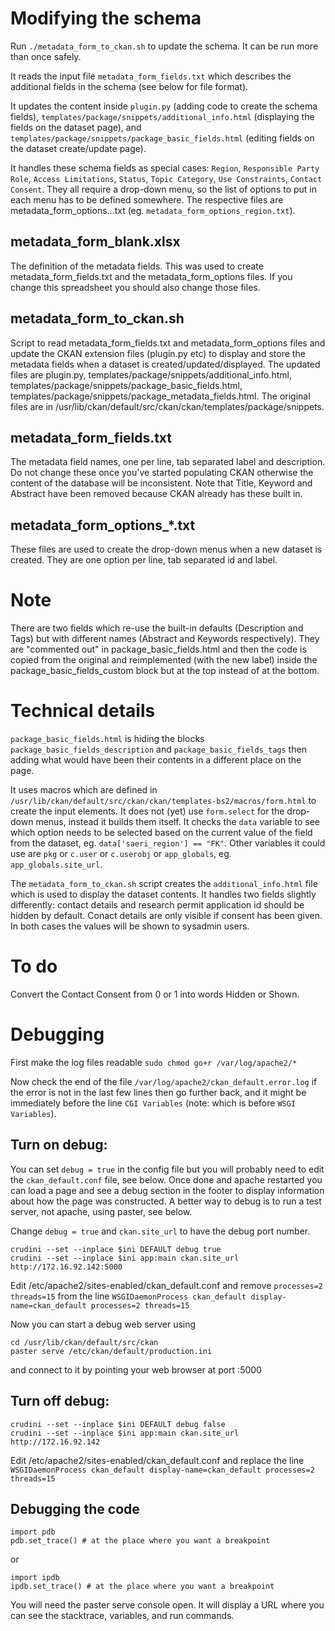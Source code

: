# Modifying the schema

Run `./metadata_form_to_ckan.sh` to update the schema.
It can be run more than once safely.

It reads the input file `metadata_form_fields.txt` which describes the additional fields in the schema (see below for file format).

It updates the content inside `plugin.py` (adding code to create the schema fields),
`templates/package/snippets/additional_info.html` (displaying the fields on the dataset page), and
`templates/package/snippets/package_basic_fields.html` (editing fields on the dataset create/update page).

It handles these schema fields as special cases: `Region`, `Responsible Party Role`, `Access Limitations`, `Status`, `Topic Category`, `Use Constraints`, `Contact Consent`. They all require a drop-down menu, so the list of options to put in each menu has to be defined somewhere. The respective files are metadata_form_options...txt (eg. `metadata_form_options_region.txt`).

## metadata_form_blank.xlsx

The definition of the metadata fields. This was used to create metadata_form_fields.txt and the metadata_form_options files. If you change this spreadsheet you should also change those files.

## metadata_form_to_ckan.sh

Script to read metadata_form_fields.txt and metadata_form_options files and update the CKAN extension files (plugin.py etc) to display and store the metadata fields when a dataset is created/updated/displayed. The updated files are plugin.py, templates/package/snippets/additional_info.html, templates/package/snippets/package_basic_fields.html, templates/package/snippets/package_metadata_fields.html. The original files are in /usr/lib/ckan/default/src/ckan/ckan/templates/package/snippets.

## metadata_form_fields.txt

The metadata field names, one per line, tab separated label and description.
Do not change these once you've started populating CKAN otherwise the content of the database will be inconsistent.
Note that Title, Keyword and Abstract have been removed because CKAN already has these built in.

## metadata_form_options_*.txt

These files are used to create the drop-down menus when a new dataset is created. They are one option per line, tab separated id and label.

# Note

There are two fields which re-use the built-in defaults (Description and Tags) but with different names (Abstract and Keywords respectively).
They are "commented out" in package_basic_fields.html and then the code is copied from the original and reimplemented (with the new label) inside the package_basic_fields_custom block but at the top instead of at the bottom.

# Technical details

`package_basic_fields.html` is hiding the blocks `package_basic_fields_description` and `package_basic_fields_tags` then adding what would have been their contents in a different place on the page.

It uses macros which are defined in `/usr/lib/ckan/default/src/ckan/ckan/templates-bs2/macros/form.html` to create the input elements. It does not (yet) use `form.select` for the drop-down menus, instead it builds them itself. It checks the `data` variable to see which option needs to be selected based on the current value of the field from the dataset, eg. `data['saeri_region'] == "FK"`. Other variables it could use are `pkg` or `c.user` or `c.userobj` or `app_globals`, eg. `app_globals.site_url`. 

The `metadata_form_to_ckan.sh` script creates the `additional_info.html` file which is used to display the dataset contents.
It handles two fields slightly differently: contact details and research permit application id should be hidden by default.
Conact details are only visible if consent has been given. In both cases the values will be shown to sysadmin users.

# To do

Convert the Contact Consent from 0 or 1 into words Hidden or Shown.

# Debugging

First make the log files readable `sudo chmod go+r /var/log/apache2/*`

Now check the end of the file `/var/log/apache2/ckan_default.error.log`
if the error is not in the last few lines then go further back,
and it might be immediately before the line `CGI Variables`
(note: which is before `WSGI Variables`).

## Turn on debug:

You can set `debug = true` in the config file but you will probably need to edit
the `ckan_default.conf` file, see below. Once done and apache restarted you can
load a page and see a debug section in the footer to display information about
how the page was constructed. A better way to debug is to run a test server, not
apache, using paster, see below.

Change `debug = true` and `ckan.site_url` to have the debug port number.

```
crudini --set --inplace $ini DEFAULT debug true
crudini --set --inplace $ini app:main ckan.site_url http://172.16.92.142:5000
```

Edit /etc/apache2/sites-enabled/ckan_default.conf
and remove `processes=2 threads=15` from the line
`WSGIDaemonProcess ckan_default display-name=ckan_default processes=2 threads=15`

Now you can start a debug web server using
```
cd /usr/lib/ckan/default/src/ckan
paster serve /etc/ckan/default/production.ini
```
and connect to it by pointing your web browser at port :5000

## Turn off debug:

```
crudini --set --inplace $ini DEFAULT debug false
crudini --set --inplace $ini app:main ckan.site_url http://172.16.92.142
```

Edit /etc/apache2/sites-enabled/ckan_default.conf
and replace the line
`WSGIDaemonProcess ckan_default display-name=ckan_default processes=2 threads=15`

## Debugging the code

```
import pdb
pdb.set_trace() # at the place where you want a breakpoint
```
or
```
import ipdb
ipdb.set_trace() # at the place where you want a breakpoint
```

You will need the paster serve console open.
It will display a URL where you can see the stacktrace, variables, and run commands.

